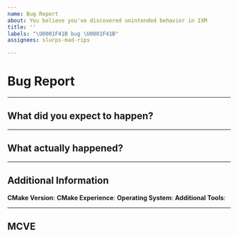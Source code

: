 ```yaml
---
name: Bug Report
about: You believe you've discovered unintended behavior in IXM
title: ''
labels: "\U0001F41B bug \U0001F41B"
assignees: slurps-mad-rips

---
```


# Bug Report

***

<!-- Please do not post large amounts of code or logs into this report. The ticket will be deleted. Use https://gist.github.com for longer code snippets -->

## What did you expect to happen?

<!-- "It should work" is not an acceptable answer -->
<!-- Explain exactly how you expect it to behave -->

***

## What actually happened?

***

## Additional Information

**CMake Version**: <!-- If less than 3.13, this issue will be closed immediately -->
**CMake Experience**: <!-- This is so we know how much of CMake's behavior to explain -->
**Operating System**: <!-- What Operating System are you on? -->
**Additional Tools**: <!-- Any additional tools we should be aware of? -->

***

## MCVE

<!-- Please link to a Minimal, Complete, and Verifiable Example -->
<!-- This can be a gist, as long as it can be cloned and run -->
